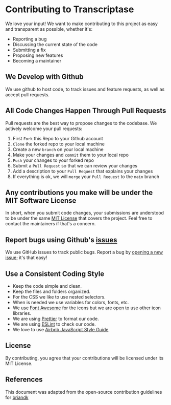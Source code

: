 # Contributing to Transcriptase
We love your input! We want to make contributing to this project as easy and transparent as possible, whether it's:

- Reporting a bug
- Discussing the current state of the code
- Submitting a fix
- Proposing new features
- Becoming a maintainer

## We Develop with Github
We use github to host code, to track issues and feature requests, as well as accept pull requests.

## All Code Changes Happen Through Pull Requests
Pull requests are the best way to propose changes to the codebase. We actively welcome your pull requests:

1. First `Fork` this Repo to your Github account 
2. `Clone` the forked repo to your local machine
3. Create a new `branch` on your local machine
4. Make your changes and `commit` them to your local repo
5. `Push` your changes to your forked repo
6. Submit a `Pull Request` so that we can review your changes
7. Add a description to your `Pull Request` that explains your changes
8. If everything is ok, we will `merge` your `Pull Request` to the `main` branch

## Any contributions you make will be under the MIT Software License
In short, when you submit code changes, your submissions are understood to be under the same [MIT License](http://choosealicense.com/licenses/mit/) that covers the project. Feel free to contact the maintainers if that's a concern.

## Report bugs using Github's [issues](https://github.com/Pilag6/the-projects/issues)
We use GitHub issues to track public bugs. Report a bug by [opening a new issue](); it's that easy!

## Use a Consistent Coding Style
* Keep the code simple and clean.
* Keep the files and folders organized.
* For the CSS we like to use nested selectors.
* When is needed we use variables for colors, fonts, etc.
* We use [Font Awesome](https://fontawesome.com/) for the icons but we are open to use other icon libraries.
* We are using [Prettier](https://prettier.io/) to format our code.
* We are using [ESLint](https://eslint.org/) to check our code.
* We love to use [Airbnb JavaScript Style Guide](https://github.com/airbnb/javascript)




## License
By contributing, you agree that your contributions will be licensed under its MIT License.

## References
This document was adapted from the open-source contribution guidelines for [briandk](https://gist.github.com/briandk/3d2e8b3ec8daf5a27a62)
